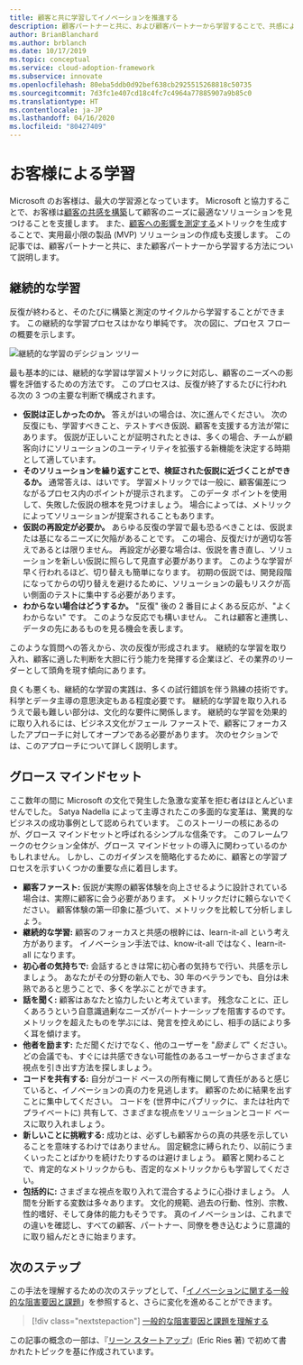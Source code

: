 ```yaml
---
title: 顧客と共に学習してイノベーションを推進する
description: 顧客パートナーと共に、および顧客パートナーから学習することで、共感によって実用最小限の製品 (MVP) ソリューションを構築し、顧客への影響メトリックを生成する方法について説明します。
author: BrianBlanchard
ms.author: brblanch
ms.date: 10/17/2019
ms.topic: conceptual
ms.service: cloud-adoption-framework
ms.subservice: innovate
ms.openlocfilehash: 80eba5ddb0d92bef638cb2925515268818c50735
ms.sourcegitcommit: 7d3fc1e407cd18c4fc7c4964a77885907a9b85c0
ms.translationtype: HT
ms.contentlocale: ja-JP
ms.lasthandoff: 04/16/2020
ms.locfileid: "80427409"
---
```

<!-- cSpell:ignore Satya Nadella Ries -->

# <a name="learn-with-customers"></a>お客様による学習

Microsoft のお客様は、最大の学習源となっています。 Microsoft と協力することで、お客様は[顧客の共感を構築](./build.md)して顧客のニーズに最適なソリューションを見つけることを支援します。 また、[顧客への影響を測定する](./measure.md)メトリックを生成することで、実用最小限の製品 (MVP) ソリューションの作成も支援します。 この記事では、顧客パートナーと共に、また顧客パートナーから学習する方法について説明します。

## <a name="continuous-learning"></a>継続的な学習

反復が終わると、そのたびに構築と測定のサイクルから学習することができます。 この継続的な学習プロセスはかなり単純です。 次の図に、プロセス フローの概要を示します。

![継続的な学習のデシジョン ツリー](../../_images/innovate/continuous-learning.png)

最も基本的には、継続的な学習は学習メトリックに対応し、顧客のニーズへの影響を評価するための方法です。 このプロセスは、反復が終了するたびに行われる次の 3 つの主要な判断で構成されます。

- **仮説は正しかったのか。** 答えがはいの場合は、次に進んでください。 次の反復にも、学習すべきこと、テストすべき仮説、顧客を支援する方法が常にあります。 仮説が正しいことが証明されたときは、多くの場合、チームが顧客向けにソリューションのユーティリティを拡張する新機能を決定する時期として適しています。
- **そのソリューションを繰り返すことで、検証された仮説に近づくことができるか。** 通常答えは、はいです。 学習メトリックでは一般に、顧客偏差につながるプロセス内のポイントが提示されます。 このデータ ポイントを使用して、失敗した仮説の根本を見つけましょう。 場合によっては、メトリックによってソリューションが提案されることもあります。
- **仮説の再設定が必要か。** あらゆる反復の学習で最も恐るべきことは、仮説または基になるニーズに欠陥があることです。 この場合、反復だけが適切な答えであるとは限りません。 再設定が必要な場合は、仮説を書き直し、ソリューションを新しい仮説に照らして見直す必要があります。 このような学習が早く行われるほど、切り替えも簡単になります。 初期の仮説では、開発段階になってからの切り替えを避けるために、ソリューションの最もリスクが高い側面のテストに集中する必要があります。
- **わからない場合はどうするか。** "反復" 後の 2 番目によくある反応が、"よくわからない" です。 このような反応でも構いません。 これは顧客と連携し、データの先にあるものを見る機会を表します。

このような質問への答えから、次の反復が形成されます。 継続的な学習を取り入れ、顧客に適した判断を大胆に行う能力を発揮する企業ほど、その業界のリーダーとして頭角を現す傾向にあります。

良くも悪くも、継続的な学習の実践は、多くの試行錯誤を伴う熟練の技術です。 科学とデータ主導の意思決定もある程度必要です。 継続的な学習を取り入れるうえで最も難しい部分は、文化的な要件に関係します。 継続的な学習を効果的に取り入れるには、ビジネス文化がフェール ファーストで、顧客にフォーカスしたアプローチに対してオープンである必要があります。 次のセクションでは、このアプローチについて詳しく説明します。

## <a name="growth-mindset"></a>グロース マインドセット

ここ数年の間に Microsoft の文化で発生した急激な変革を拒む者はほとんどいませんでした。 Satya Nadella によって主導されたこの多面的な変革は、驚異的なビジネスの成功事例として認められています。 このストーリーの核にあるのが、グロース マインドセットと呼ばれるシンプルな信条です。 このフレームワークのセクション全体が、グロース マインドセットの導入に関わっているのかもしれません。 しかし、このガイダンスを簡略化するために、顧客との学習プロセスを示すいくつかの重要な点に着目します。

- **顧客ファースト:** 仮説が実際の顧客体験を向上させるように設計されている場合は、実際に顧客に会う必要があります。 メトリックだけに頼らないでください。 顧客体験の第一印象に基づいて、メトリックを比較して分析しましょう。
- **継続的な学習:** 顧客のフォーカスと共感の根幹には、learn-it-all という考え方があります。 イノベーション手法では、know-it-all ではなく、learn-it-all になります。
- **初心者の気持ちで:** 会話するときは常に初心者の気持ちで行い、共感を示しましょう。 あなたがその分野の新人でも、30 年のベテランでも、自分は未熟であると思うことで、多くを学ぶことができます。
- **話を聞く:** 顧客はあなたと協力したいと考えています。 残念なことに、正しくあろうという自意識過剰なニーズがパートナーシップを阻害するのです。 メトリックを超えたものを学ぶには、発言を控えめにし、相手の話により多く耳を傾けます。
- **他者を励ます:** ただ聞くだけでなく、他のユーザーを "*励まして*" ください。 どの会議でも、すぐには共感できない可能性のあるユーザーからさまざまな視点を引き出す方法を探しましょう。
- **コードを共有する:** 自分がコード ベースの所有権に関して責任があると感じていると、イノベーションの真の力を見逃します。 顧客のために結果を出すことに集中してください。 コードを (世界中にパブリックに、または社内でプライベートに) 共有して、さまざまな視点をソリューションとコード ベースに取り入れましょう。
- **新しいことに挑戦する:** 成功とは、必ずしも顧客からの真の共感を示していることを意味するわけではありません。 固定観念に縛られたり、以前にうまくいったことばかりを続けたりするのは避けましょう。 顧客と関わることで、肯定的なメトリックからも、否定的なメトリックからも学習してください。
- **包括的に:** さまざまな視点を取り入れて混合するように心掛けましょう。 人間を分断する変数は多々あります。 文化的規範、過去の行動、性別、宗教、性的嗜好、そして身体的能力もそうです。 真のイノベーションは、これまでの違いを確認し、すべての顧客、パートナー、同僚を巻き込むように意識的に取り組んだときに始まります。

## <a name="next-steps"></a>次のステップ

この手法を理解するための次のステップとして、「[イノベーションに関する一般的な阻害要因と課題](./challenges.md)」を参照すると、さらに変化を進めることができます。

> [!div class="nextstepaction"]
> [一般的な阻害要因と課題を理解する](./challenges.md)

この記事の概念の一部は、『[リーン スタートアップ](http://theleanstartup.com/book)』(Eric Ries 著) で初めて書かれたトピックを基に作成されています。
